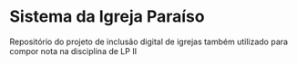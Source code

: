 # Sistema da Igreja Paraíso
Repositório do projeto de inclusão digital de igrejas também utilizado para compor nota na disciplina de LP II
